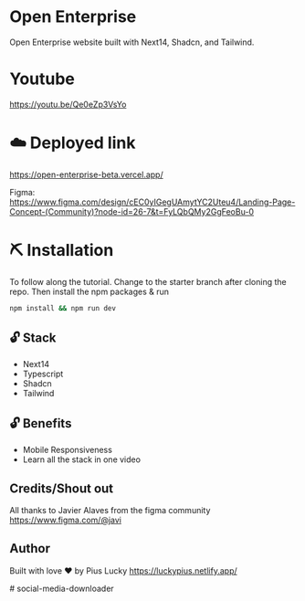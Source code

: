 # Open Enterprise
Open Enterprise website built with Next14, Shadcn, and Tailwind.

# Youtube
https://youtu.be/Qe0eZp3VsYo

# ☁️ Deployed link
https://open-enterprise-beta.vercel.app/

Figma:  
https://www.figma.com/design/cEC0yIGegUAmytYC2Uteu4/Landing-Page-Concept-(Community)?node-id=26-7&t=FyLQbQMy2GgFeoBu-0

# ⛏️ Installation
To follow along the tutorial. Change to the starter branch  after cloning the repo.
Then install the npm packages & run
```bash
npm install && npm run dev
```


## 🔓 Stack
- Next14
- Typescript
- Shadcn
- Tailwind

## 🔓 Benefits
- Mobile Responsiveness
- Learn all the stack in one video


## Credits/Shout out
All thanks to Javier Alaves from the figma community
https://www.figma.com/@javi

## Author
Built with love ❤️ by Pius Lucky https://luckypius.netlify.app/

#   s o c i a l - m e d i a - d o w n l o a d e r  
 
